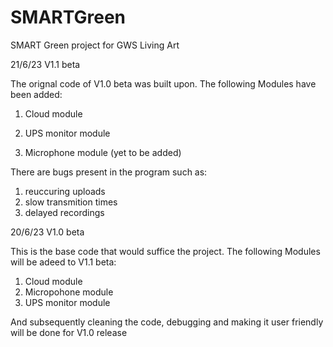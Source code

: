 # SMARTGreen
SMART Green project for GWS Living Art 

21/6/23 V1.1 beta

The orignal code of V1.0 beta was built upon.
The following Modules have been added:

1. Cloud module
2. UPS monitor module

3. Microphone module (yet to be added)
   
There are bugs present in the program such as:
1. reuccuring uploads
2. slow transmition times
3. delayed recordings

20/6/23 V1.0 beta

This is the base code that would suffice the project.
The following Modules will be adeed to V1.1 beta:

1. Cloud module
2. Micropohone module
3. UPS monitor module

And subsequently cleaning the code, debugging and making it user
friendly will be done for V1.0 release
